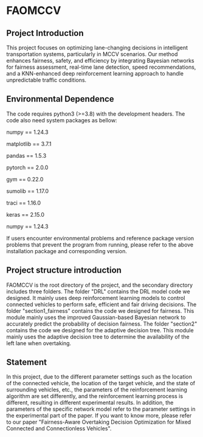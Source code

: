 # FAOMCCV

## Project Introduction

This project focuses on optimizing lane-changing decisions in intelligent transportation systems, particularly in MCCV scenarios. Our method enhances fairness, safety, and efficiency by integrating Bayesian networks for fairness assessment, real-time lane detection, speed recommendations, and a KNN-enhanced deep reinforcement learning approach to handle unpredictable traffic conditions.

## Environmental Dependence

The code requires python3 (>=3.8) with the development headers. The code also need system packages as bellow:

numpy == 1.24.3

matplotlib == 3.7.1

pandas == 1.5.3

pytorch == 2.0.0

gym == 0.22.0

sumolib == 1.17.0

traci == 1.16.0

keras == 2.15.0

numpy == 1.24.3

If users encounter environmental problems and reference package version problems that prevent the program from running, please refer to the above installation package and corresponding version.

## Project structure introduction
FAOMCCV is the root directory of the project, and the secondary directory includes three folders. The folder "DRL" contains the DRL model code we designed. It mainly uses deep reinforcement learning models to control connected vehicles to perform safe, efficient and fair driving decisions. The folder "section1_fairness" contains the code we designed for fairness. This module mainly uses the improved Gaussian-based Bayesian network to accurately predict the probability of decision fairness. The folder "section2" contains the code we designed for the adaptive decision tree. This module mainly uses the adaptive decision tree to determine the availability of the left lane when overtaking.


## Statement

In this project, due to the different parameter settings such as the location of the connected vehicle, the location of the target vehicle, and the state of surrounding vehicles, etc., the parameters of the reinforcement learning algorithm are set differently, and the reinforcement learning process is different, resulting in different experimental results. In addition, the parameters of the specific network model refer to the parameter settings in the experimental part of the paper. If you want to know more, please refer to our paper "Fairness-Aware Overtaking Decision Optimization for Mixed Connected and Connectionless Vehicles".